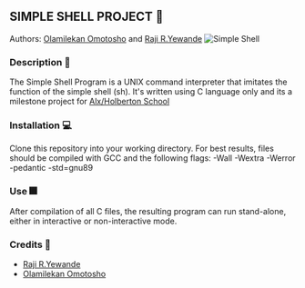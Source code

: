 ## SIMPLE SHELL PROJECT :file_folder:

Authors: [Olamilekan Omotosho](https://github.com/Olamilekan002) and [Raji R.Yewande](https://github.com/wandexdev)
![Simple Shell](https://thumbs.dreamstime.com/z/programming-language-c-shell-inscription-background-computer-code-modern-digital-technologies-training-154422384.jpg)

### Description 💁
The Simple Shell Program is a UNIX command interpreter that imitates the function of the simple shell (sh). It's written using C language only and its a milestone project for [Alx/Holberton School](https://www.alxafrica.com)

### Installation 💻
Clone this repository into your working directory. For best results, files should be compiled with GCC and the following flags: -Wall -Wextra -Werror -pedantic -std=gnu89

### Use 🎆
After compilation of all C files, the resulting program can run stand-alone, either in interactive or non-interactive mode.

### Credits :rocket:
* [Raji R.Yewande](https://github.com/wandexdev)
* [Olamilekan Omotosho](https://github.com/Olamilekan002)
